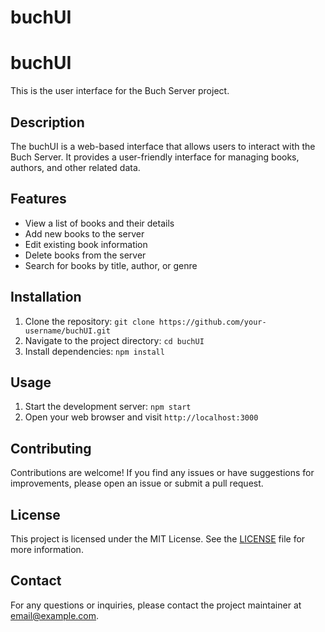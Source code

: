 # buchUI
# buchUI

This is the user interface for the Buch Server project.

## Description

The buchUI is a web-based interface that allows users to interact with the Buch Server. It provides a user-friendly interface for managing books, authors, and other related data.

## Features

- View a list of books and their details
- Add new books to the server
- Edit existing book information
- Delete books from the server
- Search for books by title, author, or genre

## Installation

1. Clone the repository: `git clone https://github.com/your-username/buchUI.git`
2. Navigate to the project directory: `cd buchUI`
3. Install dependencies: `npm install`

## Usage

1. Start the development server: `npm start`
2. Open your web browser and visit `http://localhost:3000`

## Contributing

Contributions are welcome! If you find any issues or have suggestions for improvements, please open an issue or submit a pull request.

## License

This project is licensed under the MIT License. See the [LICENSE](LICENSE) file for more information.

## Contact

For any questions or inquiries, please contact the project maintainer at [email@example.com](mailto:email@example.com).